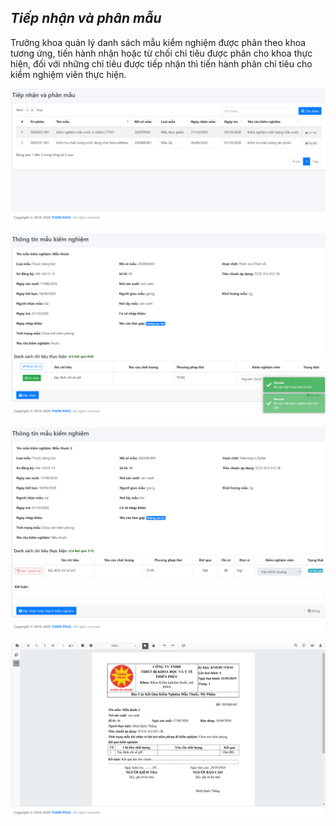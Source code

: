 ## *Tiếp nhận và phân mẫu*
Trưởng khoa quản lý danh sách mẫu kiểm nghiệm được phân theo khoa tương ứng, tiến hành nhận hoặc từ chối chỉ tiêu được phân cho khoa thực hiện, đối với những chỉ tiêu được tiếp nhận thì tiến hành phân chỉ tiêu cho kiểm nghiệm viên thực hiện.
>
![](/docs/images/Nghiepvu/TiepNhanVaPhanMau/index.png "Giao diện chính tiếp nhận và phân mẫu")
>
![](/docs/images/Nghiepvu/TiepNhanVaPhanMau/inform1.png "	Giao diện tiếp nhận mẫu và phân chỉ tiêu thực hiện")
>
![](/docs/images/Nghiepvu/TiepNhanVaPhanMau/inform2.png "Giao diện tổng hợp kết quả thực hiện kiểm nghiệm")
>
![](/docs/images/Nghiepvu/TiepNhanVaPhanMau/print.sheet.png "Giao diện in phiếu")
>